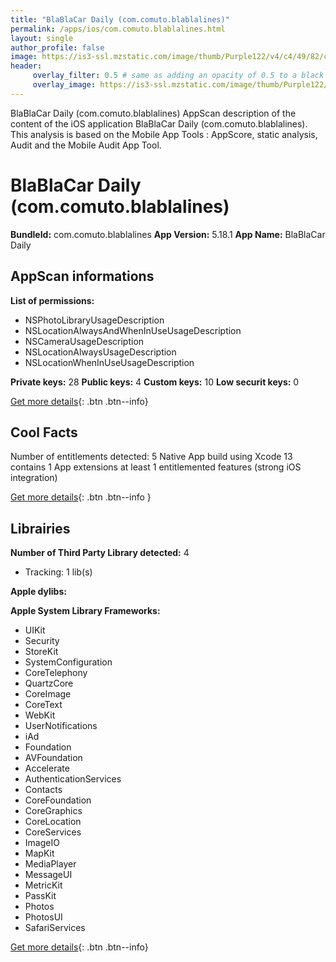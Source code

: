 ```yaml
---
title: "BlaBlaCar Daily (com.comuto.blablalines)"
permalink: /apps/ios/com.comuto.blablalines.html
layout: single
author_profile: false
image: https://is3-ssl.mzstatic.com/image/thumb/Purple122/v4/c4/49/82/c449825a-fb9a-0c8b-69b8-ea8fbae87416/AppIcon-0-1x_U007emarketing-0-5-0-85-220.png/512x512bb.jpg
header: 
     overlay_filter: 0.5 # same as adding an opacity of 0.5 to a black background
     overlay_image: https://is3-ssl.mzstatic.com/image/thumb/Purple122/v4/c4/49/82/c449825a-fb9a-0c8b-69b8-ea8fbae87416/AppIcon-0-1x_U007emarketing-0-5-0-85-220.png/512x512bb.jpg
---
```

BlaBlaCar Daily (com.comuto.blablalines) AppScan description of the content of the iOS application BlaBlaCar Daily (com.comuto.blablalines). This analysis is based on the Mobile App Tools : AppScore, static analysis, Audit and the Mobile Audit App Tool.

# BlaBlaCar Daily (com.comuto.blablalines)

**BundleId:** com.comuto.blablalines
**App Version:** 5.18.1
**App Name:** BlaBlaCar Daily


## AppScan informations 

**List of permissions:** 
- NSPhotoLibraryUsageDescription
- NSLocationAlwaysAndWhenInUseUsageDescription
- NSCameraUsageDescription
- NSLocationAlwaysUsageDescription
- NSLocationWhenInUseUsageDescription
  
  
**Private keys:** 28
**Public keys:** 4
**Custom keys:** 10
**Low securit keys:** 0
  
[Get more details](/pricing.html){: .btn .btn--info}

## Cool Facts

Number of entitlements detected: 5
Native App
build using Xcode 13
contains 1 App extensions
at least 1 entitlemented features (strong iOS integration)
  
[Get more details](/pricing.html){: .btn .btn--info }

## Librairies 
**Number of Third Party Library detected:** 4
- Tracking: 1 lib(s)


**Apple dylibs:**


**Apple System Library Frameworks:**
- UIKit
- Security
- StoreKit
- SystemConfiguration
- CoreTelephony
- QuartzCore
- CoreImage
- CoreText
- WebKit
- UserNotifications
- iAd
- Foundation
- AVFoundation
- Accelerate
- AuthenticationServices
- Contacts
- CoreFoundation
- CoreGraphics
- CoreLocation
- CoreServices
- ImageIO
- MapKit
- MediaPlayer
- MessageUI
- MetricKit
- PassKit
- Photos
- PhotosUI
- SafariServices


  
[Get more details](/pricing.html){: .btn .btn--info}

